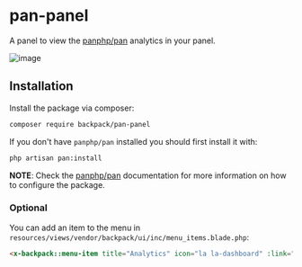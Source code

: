 # pan-panel
A panel to view the [panphp/pan](https://github.com/panphp/pan) analytics in your panel.

![image](https://github.com/user-attachments/assets/0d4cbd18-f120-44be-8910-520698980af6)


## Installation

Install the package via composer:

```bash
composer require backpack/pan-panel
```

If you don't have `panphp/pan` installed you should first install it with: 

```bash
php artisan pan:install
```

**NOTE**: Check the [panphp/pan](https://github.com/panphp/pan) documentation for more information on how to configure the package.

### Optional

You can add an item to the menu in `resources/views/vendor/backpack/ui/inc/menu_items.blade.php`:

```html
<x-backpack::menu-item title="Analytics" icon="la la-dashboard" :link="backpack_url(config('backpack.pan.route_prefix'))" />

